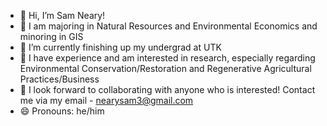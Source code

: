 - 👋 Hi, I’m Sam Neary!
- 👀 I am majoring in Natural Resources and Environmental Economics and minoring in GIS
- 🌱 I’m currently finishing up my undergrad at UTK
- 💞️ I have experience and am interested in research, especially regarding Environmental Conservation/Restoration and Regenerative Agricultural Practices/Business
- 🤝 I look forward to collaborating with anyone who is interested! Contact me via my email - nearysam3@gmail.com
- 😄 Pronouns: he/him



<!---
nearysam/nearysam is a ✨ special ✨ repository because its `README.md` (this file) appears on your GitHub profile.
You can click the Preview link to take a look at your changes.
--->
